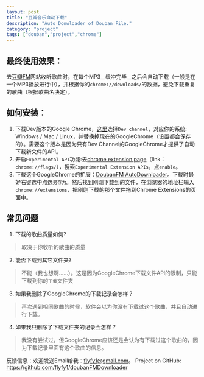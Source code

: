 ```yaml
---
layout: post
title: "豆瓣音乐自动下载"
description: "Auto Donwloader of Douban File."
category: "project"
tags: ["douban","project","chrome"]
---
```



## 最终使用效果：
去[豆瓣FM](http://douban.fm/)网站收听歌曲时，在每个MP3__缓冲完毕__之后会自动下载（一般是在一个MP3播放进行中），并根据你的`chrome://downloads/`的数据，避免下载重复的歌曲（根据歌曲名决定）。

## 如何安装：
1. 下载Dev版本的Google Chrome，[这里](http://www.chromium.org/getting-involved/dev-channel)选择`Dev channel`，对应你的系统: Windows / Mac / Linux，并替换掉现在的GoogleChrome（设置都会保存的）。需要这个版本是因为只有Dev Channel的GoogleChrome才提供了自动下载新文件的API。
2. 开启`Experimental API`功能:去[chrome extension page](chrome://extensions/)（link：`chrome://flags/`），搜索`Experimental Extension APIs`，点`enable`。
3. 下载这个GoogleChrome的扩展：[DoubanFM AutoDownloader](/project/doubanDownloader.crx)。下载时最好右键选中点选`另存为`。然后找到刚刚下载到的文件，在浏览器的地址栏输入`chrome://extensions`，把刚刚下载的那个文件拖到Chrome Extensions的页面中。



## 常见问题
1. 下载的歌曲质量如何?
> 取决于你收听的歌曲的质量
2. 能否下载到其它文件夹?
> 不能（我也想啊……）。这是因为GoogleChrome下载文件API的限制，只能下载到你的`下载`文件夹
3. 如果我删除了GoogleChrome的下载记录会怎样？
> 再次遇到相同歌曲的时候，软件会以为你没有下载过这个歌曲，并且自动进行下载。
4. 如果我只删除了下载文件夹的记录会怎样？
> 我没有尝试过，但GoogleChrome应该还是会认为有下载过这个歌曲的，因为下载记录里面有这个歌曲的信息。

反馈信息：欢迎发送Email给我：<flyfy1@gmail.com>。
Project on GitHub: <https://github.com/flyfy1/doubanFMDownloader>
